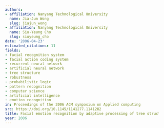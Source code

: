 ```yaml
---
authors:
- affiliation: Nanyang Technological University
  name: Jia-Jun Wong
  slug: jiajun_wong
- affiliation: Nanyang Technological University
  name: Siu-Yeung Cho
  slug: siuyeung_cho
date: '2006-04-23'
estimated_citations: 11
fields:
- facial recognition system
- facial action coding system
- recurrent neural network
- artificial neural network
- tree structure
- robustness
- probabilistic logic
- pattern recognition
- computer science
- artificial intelligence
- emotion recognition
in: Proceedings of the 2006 ACM symposium on Applied computing
src: https://doi.org/10.1145/1141277.1141282
title: Facial emotion recognition by adaptive processing of tree structures
year: 2006
---
```


